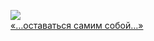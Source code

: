 ![](/books/nonf_publicism/Эрнест%20Хемингуэй/«…оставаться%20самим%20собой…».jpg)  
[«…оставаться самим собой…»](/books/nonf_publicism/Эрнест%20Хемингуэй/«…оставаться%20самим%20собой…»)